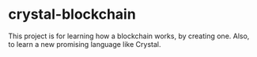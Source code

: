 # crystal-blockchain
This project is for learning how a blockchain works, by creating one. Also, to learn a new promising language like Crystal.
